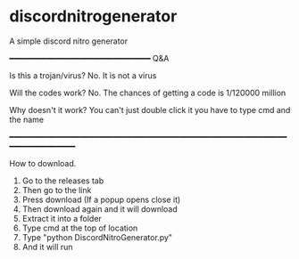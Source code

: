 # discordnitrogenerator
A simple discord nitro generator

━━━━━━━━━━━━━━━━━━━━━━━━━━━━━━
Q&A

Is this a trojan/virus?
No. It is not a virus

Will the codes work?
No. The chances of getting a code is 1/120000 million 

Why doesn't it work?
You can't just double click it you have to type cmd and the name


━━━━━━━━━━━━━━━━━━━━━━━━━━━━━━━━━━━━━━━━━━━━━━━━━━━━━━━━━━━━━━━━━━━━━━━━━

How to download.

1. Go to the releases tab
2. Then go to the link
3. Press download (If a popup opens close it)
4. Then download again and it will download
5. Extract it into a folder
6. Type cmd at the top of location
7. Type "python DiscordNitroGenerator.py"
8. And it will run
